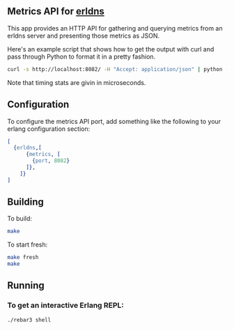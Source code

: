 ## Metrics API for [erldns](https://github.com/dnsimple/erldns)

This app provides an HTTP API for gathering and querying metrics from an erldns server and presenting those metrics as JSON.

Here's an example script that shows how to get the output with curl and pass through Python to format it in a pretty fashion.

```bash
curl -s http://localhost:8082/ -H "Accept: application/json" | python -mjson.tool
```

Note that timing stats are givin in microseconds.

## Configuration

To configure the metrics API port, add something like the following to your erlang configuration section:

```erlang
[
  {erldns,[
      {metrics, [
        {port, 8082}
      ]},
    ]}
]
```

## Building

To build:

```bash
make
```

To start fresh:

```bash
make fresh
make
```

## Running

### To get an interactive Erlang REPL:

```bash
./rebar3 shell
```
